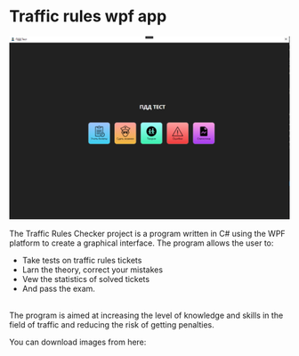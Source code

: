 # Traffic rules wpf app

<img src="https://github.com/xennony/traffic-rules-wpf-app/blob/main/TrafficWpf.png" alt= “” width="700" height="value">

The Traffic Rules Checker project is a program written in C# using the WPF platform to create a graphical interface. 
The program allows the user to: 
+ Take tests on traffic rules tickets
+ Larn the theory, correct your mistakes
+ Vew the statistics of solved tickets
+ And pass the exam. 
<br/>
The program is aimed at increasing the level of knowledge and skills in the field of traffic and reducing the risk of getting penalties.

You can download images from here:
